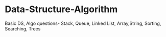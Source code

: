 # Data-Structure-Algorithm
Basic DS, Algo questions-
Stack, Queue, Linked List, Array,String, Sorting, Searching, Trees
